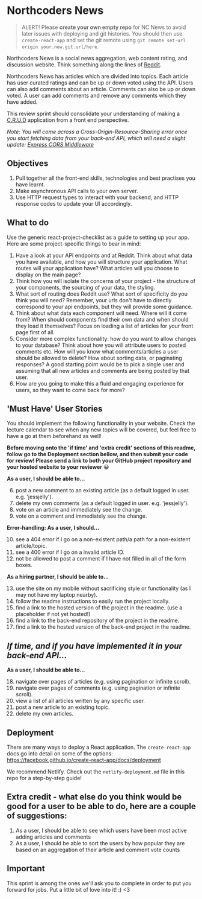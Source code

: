 # Northcoders News

> ALERT! Please **create your own empty repo** for NC News to avoid later issues with deploying and git histories. You should then use `create-react-app` and set the git remote using `git remote set-url origin your.new.git.url/here`.

Northcoders News is a social news aggregation, web content rating, and discussion website. Think something along the lines of [Reddit](https://www.reddit.com/).

Northcoders News has articles which are divided into topics. Each article has user curated ratings and can be up or down voted using the API. Users can also add comments about an article. Comments can also be up or down voted. A user can add comments and remove any comments which they have added.

This review sprint should consolidate your understanding of making a [C.R.U.D](https://en.wikipedia.org/wiki/Create,_read,_update_and_delete) application from a front end perspective.

 _Note: You will come across a Cross-Origin-Resource-Sharing error once you start fetching data from your back-end API, which will need a slight update: [Express CORS Middleware](https://expressjs.com/en/resources/middleware/cors.html)_

## Objectives

1. Pull together all the front-end skills, technologies and best practises you have learnt.
2. Make asynchronous API calls to your own server.
3. Use HTTP request types to interact with your backend, and HTTP response codes to update your UI accordingly.

## What to do

Use the generic react-project-checklist as a guide to setting up your app. Here are some project-specific things to bear in mind:

1. Have a look at your API endpoints and at Reddit. Think about what data you have available, and how you will structure your application. What routes will your application have? What articles will you choose to display on the main page?
2. Think how you will isolate the concerns of your project - the structure of your components, the sourcing of your data, the styling.
3. What sort of routing does Reddit use? What sort of specificity do you think you will need? Remember, your urls don't have to directly correspond to your api endpoints, but they will provide some guidance.
4. Think about what data each component will need. Where will it come from? When should components find their own data and when should they load it themselves? Focus on loading a list of articles for your front page first of all.
5. Consider more complex functionality: how do you want to allow changes to your database? Think about how you will attribute users to posted comments etc. How will you know what comments/articles a user should be allowed to delete? How about sorting data, or paginating responses? A good starting point would be to pick a single user and assuming that all new articles and comments are being posted by that user.
6. How are you going to make this a fluid and engaging experience for users, so they want to come back for more?

## 'Must Have' User Stories

You should implement the following functionality in your website. Check the lecture calendar to see when any new topics will be covered, but feel free to have a go at them beforehand as well!

**Before moving onto the 'if time' and 'extra credit' sections of this readme, follow go to the Deployment section bellow, and then submit your code for review! Please send a link to both your GitHub project repository and your hosted website to your reviewer** 😀

**As a user, I should be able to...**

<!-- 1. view a list of all articles -->
<!-- 2. view a page for each topic with a list of related articles. -->
<!-- 3. view an individual article. -->
<!-- 4. view an individual article's comments. -->
<!-- 5. sort articles by: -->
   <!-- - date created -->
   <!-- - comment_count -->
   <!-- - votes -->
6. post a new comment to an existing article (as a default logged in user. e.g. 'jessjelly').
7. delete my own comments (as a default logged in user. e.g. 'jessjelly').
8. vote on an article and immediately see the change.
9. vote on a comment and immediately see the change.

**Error-handling: As a user, I should...**

10. see a 404 error if I go on a non-existent path/a path for a non-existent article/topic.
11. see a 400 error if I go on a invalid article ID.
12. not be allowed to post a comment if I have not filled in all of the form boxes.

**As a hiring partner, I should be able to...**

13. use the site on my mobile without sacrificing style or functionality (as I may not have my laptop nearby).
14. follow the readme instructions to easily run the project locally.
15. find a link to the hosted version of the project in the readme. (use a placeholder if not yet hosted!)
16. find a link to the back-end repository of the project in the readme.
17. find a link to the hosted version of the back-end project in the readme.

## _If time, and if you have implemented it in your back-end API..._

**As a user, I should be able to...**

18. navigate over pages of articles (e.g. using pagination or infinite scroll).
19. navigate over pages of comments (e.g. using pagination or infinite scroll).
20. view a list of all articles written by any specific user.
21. post a new article to an existing topic.
22. delete my own articles.

## Deployment

There are many ways to deploy a React application. The `create-react-app` docs go into detail on some of the options: https://facebook.github.io/create-react-app/docs/deployment

We recommend Netlify. Check out the `netlify-deployment.md` file in this repo for a step-by-step guide!

## Extra credit - what else do you think would be good for a user to be able to do, here are a couple of suggestions:

1. As a user, I should be able to see which users have been most active adding articles and comments
2. As a user, I should be able to sort the users by how popular they are based on an aggregation of their article and comment vote counts

## Important

This sprint is among the ones we'll ask you to complete in order to put you forward for jobs. Put a little bit of love into it! :) <3